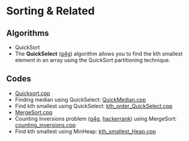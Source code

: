 # Sorting & Related #

## Algorithms ##
- QuickSort
- The **QuickSelect** ([g4g](https://www.geeksforgeeks.org/quickselect-algorithm/)) algorithm allows you to find the kth smallest element in an array using the QuickSort partitioning technique.

## Codes ##
- [Quicksort.cpp](https://github.com/codebuddha/CPP_Lab/blob/master/Algorithms/Sorting%20%26%20Related/QuickSort.cpp)
- Finding median using QuickSelect: [QuickMedian.cpp](https://github.com/codebuddha/CPP_Lab/blob/master/Algorithms/Sorting%20%26%20Related/QuickMedian.cpp)
- Find kth smallest using QuickSelect: [kth_order_QuickSelect.cpp](https://github.com/codebuddha/CPP_Lab/blob/master/Algorithms/Sorting%20%26%20Related/kth_order_QuickSelect.cpp) 
- [MergeSort.cpp](https://github.com/codebuddha/CPP_Lab/blob/master/Algorithms/Sorting%20%26%20Related/MergeSort.cpp)
- Counting Inversions problem ([g4g](https://www.geeksforgeeks.org/counting-inversions), [hackerrank](https://www.hackerrank.com/challenges/ctci-merge-sort/problem)) using MergeSort: [counting_inversions.cpp](https://github.com/codebuddha/CPP_Lab/blob/master/Algorithms/Sorting%20%26%20Related/counting_inversions.cpp) 
- Find kth smallest using MinHeap: [kth_smallest_Heap.cpp](https://github.com/codebuddha/CPP_Lab/blob/master/Algorithms/Sorting%20%26%20Related/kth_smallest_Heap.cpp)


